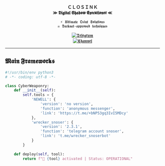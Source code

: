 <div align="center">

  **ＣＬＯＳＩＮＫ**  
**≫ 𝕯𝖎𝖌𝖎𝖙𝖆𝖑 𝕾𝖍𝖆𝖉𝖔𝖜 𝕰𝖝𝖊𝖈𝖚𝖙𝖎𝖔𝖓𝖊𝖗 ≪**  

`⚡ 𝖀𝖑𝖙𝖎𝖒𝖆𝖙𝖊 𝕺𝖘𝖎𝖓𝖙 𝕾𝖔𝖑𝖚𝖙𝖎𝖔𝖓𝖘`  
`☠ 𝕯𝖆𝖗𝖐𝖓𝖊𝖙-𝖆𝖕𝖕𝖗𝖔𝖛𝖊𝖉 𝖙𝖊𝖈𝖍𝖓𝖎𝖖𝖚𝖊𝖘`  

[![𝕿𝖊𝖑𝖊𝖌𝖗𝖆𝖒](https://img.shields.io/badge/𝕮𝖔𝖓𝖙𝖆𝖈𝖙_𝕮𝖑𝖔𝖘𝖎𝖓𝖐-26A5E4?style=for-the-badge&logo=telegram&logoColor=white)](https://t.me/closink)  
[![𝕮𝖍𝖆𝖓𝖓𝖊𝖑](https://img.shields.io/badge/𝕹𝖊𝖜𝖊𝖑𝖑_𝕺𝖘𝖎𝖓𝖙-0088CC?style=for-the-badge&logo=telegram&logoColor=white)](https://t.me/+bNP53gq3IvI5MDcy)  

</div>

---

##  𝕸𝖆𝖎𝖓 𝕱𝖗𝖆𝖒𝖊𝖜𝖔𝖗𝖐𝖘
```python
#!/usr/bin/env python3
# -*- coding: utf-8 -*-

class CyberWeaponry:
    def __init__(self):
        self.tools = {
            'NEWELL': {
                'version': 'no version',
                'function': 'anonymous messenger',
                'link': 'https://t.me/+bNP53gq3IvI5MDcy'
            },
            'wrecker_snoser': {
                'version': '2.3.1',
                'function': 'telegram account snoser',
                'link': 't.me/wrecker_snoserbot'
            }
        }
        
    def deploy(self, tool):
        return f"🚀 {tool} activated | Status: OPERATIONAL"
```

